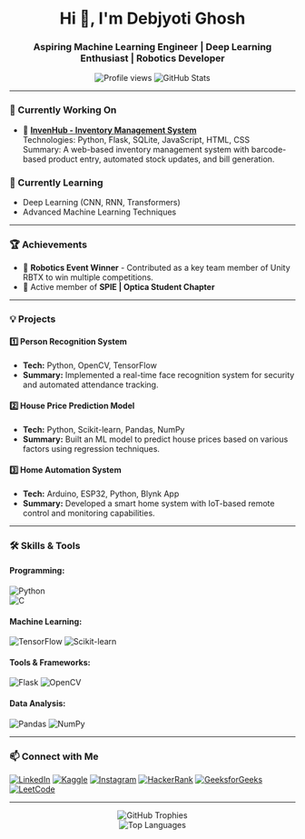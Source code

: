 <h1 align="center">Hi 👋, I'm Debjyoti Ghosh</h1>
<h3 align="center">Aspiring Machine Learning Engineer | Deep Learning Enthusiast | Robotics Developer</h3>

<p align="center">
  <img src="https://komarev.com/ghpvc/?username=debjyoti71&label=Profile%20views&color=0e75b6&style=flat" alt="Profile views" />
  <img src="https://github-readme-stats.vercel.app/api?username=debjyoti71&show_icons=true&theme=radical" alt="GitHub Stats" />
</p>

---

### 🔭 Currently Working On
- 🚀 **[InvenHub - Inventory Management System](https://inven-hub.vercel.app/)**  
  Technologies: Python, Flask, SQLite, JavaScript, HTML, CSS  
  Summary: A web-based inventory management system with barcode-based product entry, automated stock updates, and bill generation.

### 🌱 Currently Learning
- Deep Learning (CNN, RNN, Transformers)
- Advanced Machine Learning Techniques

---

### 🏆 Achievements
- 🥇 **Robotics Event Winner** - Contributed as a key team member of Unity RBTX to win multiple competitions.
- 🎯 Active member of **SPIE | Optica Student Chapter**

---

### 💡 Projects
#### 1️⃣ **Person Recognition System**
- **Tech:** Python, OpenCV, TensorFlow
- **Summary:** Implemented a real-time face recognition system for security and automated attendance tracking.

#### 2️⃣ **House Price Prediction Model**
- **Tech:** Python, Scikit-learn, Pandas, NumPy
- **Summary:** Built an ML model to predict house prices based on various factors using regression techniques.

#### 3️⃣ **Home Automation System**
- **Tech:** Arduino, ESP32, Python, Blynk App
- **Summary:** Developed a smart home system with IoT-based remote control and monitoring capabilities.

---

### 🛠️ Skills & Tools
#### Programming:
![Python](https://img.shields.io/badge/Python-3776AB?style=for-the-badge&logo=python&logoColor=white)  
![C](https://img.shields.io/badge/C-00599C?style=for-the-badge&logo=c&logoColor=white)

#### Machine Learning:
![TensorFlow](https://img.shields.io/badge/TensorFlow-FF6F00?style=for-the-badge&logo=tensorflow&logoColor=white)
![Scikit-learn](https://img.shields.io/badge/Scikit--Learn-F7931E?style=for-the-badge&logo=scikit-learn&logoColor=white)

#### Tools & Frameworks:
![Flask](https://img.shields.io/badge/Flask-000000?style=for-the-badge&logo=flask&logoColor=white)
![OpenCV](https://img.shields.io/badge/OpenCV-5C3EE8?style=for-the-badge&logo=opencv&logoColor=white)

#### Data Analysis:
![Pandas](https://img.shields.io/badge/Pandas-150458?style=for-the-badge&logo=pandas&logoColor=white)
![NumPy](https://img.shields.io/badge/NumPy-013243?style=for-the-badge&logo=numpy&logoColor=white)

---

### 📫 Connect with Me
[![LinkedIn](https://img.shields.io/badge/LinkedIn-0077B5?style=for-the-badge&logo=linkedin&logoColor=white)](https://linkedin.com/in/debjyoti-ghosh)
[![Kaggle](https://img.shields.io/badge/Kaggle-20BEFF?style=for-the-badge&logo=kaggle&logoColor=white)](https://kaggle.com/debjyoti6007)
[![Instagram](https://img.shields.io/badge/Instagram-E4405F?style=for-the-badge&logo=instagram&logoColor=white)](https://instagram.com/debjyoti.ghosh_)
[![HackerRank](https://img.shields.io/badge/HackerRank-00EA64?style=for-the-badge&logo=hackerrank&logoColor=white)](https://www.hackerrank.com/debjyoti)
[![GeeksforGeeks](https://img.shields.io/badge/GeeksforGeeks-2F8D46?style=for-the-badge&logo=geeksforgeeks&logoColor=white)](https://auth.geeksforgeeks.org/user/debjyoti)
[![LeetCode](https://img.shields.io/badge/LeetCode-FFA116?style=for-the-badge&logo=leetcode&logoColor=white)](https://leetcode.com/debjyoti/)

---

<p align="center">
  <img src="https://github-profile-trophy.vercel.app/?username=debjyoti71&theme=radical" alt="GitHub Trophies" />
  <br>
  <img src="https://github-readme-stats.vercel.app/api/top-langs?username=debjyoti71&show_icons=true&locale=en&layout=compact&theme=radical" alt="Top Languages" />
</p>
